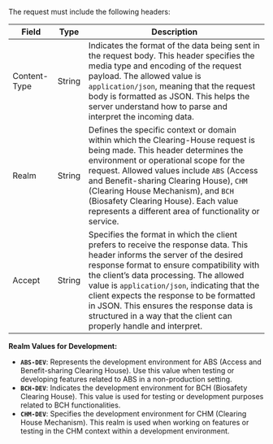 The request must include the following headers:

| Field          | Type   | Description                        |
| -------------- | ------ | ---------------------------------- |
| Content-Type   | String | Indicates the format of the data being sent in the request body. This header specifies the media type and encoding of the request payload. The allowed value is `application/json`, meaning that the request body is formatted as JSON. This helps the server understand how to parse and interpret the incoming data. |
| Realm          | String | Defines the specific context or domain within which the Clearing-House request is being made. This header determines the environment or operational scope for the request. Allowed values include `ABS` (Access and Benefit-sharing Clearing House), `CHM` (Clearing House Mechanism), and `BCH` (Biosafety Clearing House). Each value represents a different area of functionality or service. |
| Accept         | String | Specifies the format in which the client prefers to receive the response data. This header informs the server of the desired response format to ensure compatibility with the client’s data processing. The allowed value is `application/json`, indicating that the client expects the response to be formatted in JSON. This ensures the response data is structured in a way that the client can properly handle and interpret. |


**Realm Values for Development:**

- **`ABS-DEV`**: Represents the development environment for ABS (Access and Benefit-sharing Clearing House). Use this value when testing or developing features related to ABS in a non-production setting.
- **`BCH-DEV`**: Indicates the development environment for BCH (Biosafety Clearing House). This value is used for testing or development purposes related to BCH functionalities.
- **`CHM-DEV`**: Specifies the development environment for CHM (Clearing House Mechanism). This realm is used when working on features or testing in the CHM context within a development environment.
